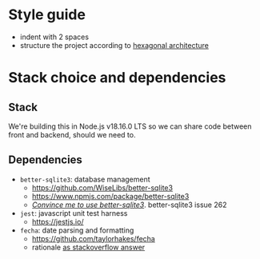 # Style guide
- indent with 2 spaces
- structure the project according to [hexagonal architecture][]

[hexagonal architecture]: hexagonal.md

# Stack choice and dependencies

## Stack
We're building this in Node.js v18.16.0 LTS so we can share code between front and backend, should we need to.

## Dependencies

- `better-sqlite3`: database management
  - https://github.com/WiseLibs/better-sqlite3
  - https://www.npmjs.com/package/better-sqlite3
  - [*Convince me to use better-sqlite3*](https://github.com/WiseLibs/better-sqlite3/issues/262). better-sqlite3 issue 262
- `jest`: javascript unit test harness
  - https://jestjs.io/
- `fecha`: date parsing and formatting
  - https://github.com/taylorhakes/fecha
  - rationale [as stackoverflow answer][so-fecha]

[so-fecha]: https://stackoverflow.com/questions/5129624/convert-js-date-time-to-mysql-datetime
